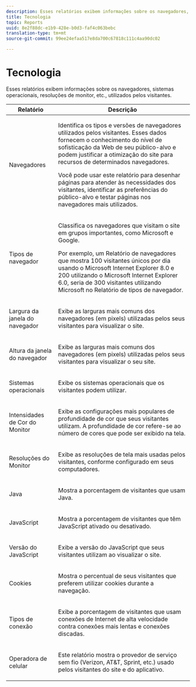 ```yaml
---
description: Esses relatórios exibem informações sobre os navegadores, sistemas operacionais, resoluções de monitor, etc., utilizados pelos visitantes.
title: Tecnologia
topic: Reports
uuid: 8e2f88dc-e1b9-428e-b0d3-faf4c063bebc
translation-type: tm+mt
source-git-commit: 99ee24efaa517e8da700c67818c111c4aa90dc02

---
```



# Tecnologia

Esses relatórios exibem informações sobre os navegadores, sistemas operacionais, resoluções de monitor, etc., utilizados pelos visitantes.

<table id="table_6B55FDDC4C484766BC3817E06551E753"> 
 <thead> 
  <tr> 
   <th colname="col1" class="entry"> Relatório </th> 
   <th colname="col2" class="entry"> Descrição </th> 
  </tr> 
 </thead>
 <tbody> 
  <tr> 
   <td colname="col1"> Navegadores </td> 
   <td colname="col2"> <p> Identifica os tipos e versões de navegadores utilizados pelos visitantes. Esses dados fornecem o conhecimento do nível de sofisticação da Web de seu público-alvo e podem justificar a otimização do site para recursos de determinados navegadores. </p> <p>Você pode usar este relatório para desenhar páginas para atender às necessidades dos visitantes, identificar as preferências do público-alvo e testar páginas nos navegadores mais utilizados. </p> </td> 
  </tr> 
  <tr> 
   <td colname="col1"> Tipos de navegador </td> 
   <td colname="col2"> <p> Classifica os navegadores que visitam o site em grupos importantes, como Microsoft e Google. </p> <p>Por exemplo, um <span class="wintitle">Relatório de navegadores</span> que mostra 100 visitantes únicos por dia usando o Microsoft Internet Explorer 8.0 e 200 utilizando o Microsoft Internet Explorer 6.0, seria de 300 visitantes utilizando Microsoft no <span class="wintitle">Relatório de tipos de navegador</span>. </p> </td> 
  </tr> 
  <tr> 
   <td colname="col1"> Largura da janela do navegador </td> 
   <td colname="col2"> <p> Exibe as larguras mais comuns dos navegadores (em pixels) utilizadas pelos seus visitantes para visualizar o site. </p> </td> 
  </tr> 
  <tr> 
   <td colname="col1"> Altura da janela do navegador </td> 
   <td colname="col2"> <p> Exibe as larguras mais comuns dos navegadores (em pixels) utilizadas pelos seus visitantes para visualizar o seu site. </p> </td> 
  </tr> 
  <tr> 
   <td colname="col1"> Sistemas operacionais </td> 
   <td colname="col2"> <p> Exibe os sistemas operacionais que os visitantes podem utilizar. </p> </td> 
  </tr> 
  <tr> 
   <td colname="col1"> Intensidades de Cor do Monitor </td> 
   <td colname="col2"> <p> Exibe as configurações mais populares de profundidade de cor que seus visitantes utilizam. A profundidade de cor refere-se ao número de cores que pode ser exibido na tela. </p> </td> 
  </tr> 
  <tr> 
   <td colname="col1"> Resoluções do Monitor </td> 
   <td colname="col2"> <p> Exibe as resoluções de tela mais usadas pelos visitantes, conforme configurado em seus computadores. </p> </td> 
  </tr> 
  <tr> 
   <td colname="col1"> Java </td> 
   <td colname="col2"> <p> Mostra a porcentagem de visitantes que usam Java. </p> </td> 
  </tr> 
  <tr> 
   <td colname="col1"> JavaScript </td> 
   <td colname="col2"> <p> Mostra a porcentagem de visitantes que têm JavaScript ativado ou desativado. </p> </td> 
  </tr> 
  <tr> 
   <td colname="col1"> Versão do JavaScript </td> 
   <td colname="col2"> <p> Exibe a versão do JavaScript que seus visitantes utilizam ao visualizar o site. </p> </td> 
  </tr> 
  <tr> 
   <td colname="col1"> Cookies </td> 
   <td colname="col2"> <p> Mostra o percentual de seus visitantes que preferem utilizar cookies durante a navegação. </p> </td> 
  </tr> 
  <tr> 
   <td colname="col1"> Tipos de conexão </td> 
   <td colname="col2"> <p> Exibe a porcentagem de visitantes que usam conexões de Internet de alta velocidade contra conexões mais lentas e conexões discadas. </p> </td> 
  </tr> 
  <tr> 
   <td colname="col1"> Operadora de celular </td> 
   <td colname="col2"> <p> Este relatório mostra o provedor de serviço sem fio (Verizon, AT&amp;T, Sprint, etc.) usado pelos visitantes do site e do aplicativo.  </p> </td> 
  </tr> 
 </tbody> 
</table>

